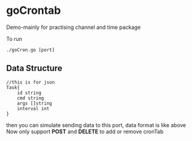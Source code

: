 # goCrontab
Demo-mainly for practising channel and time package

To run 
```
./goCron.go [port]
```
## Data Structure
```
//this is for json
Task{
    id string
    cmd string
    args []string
    interval int
}
```
then you can simulate sending data to this port, data format is like above
Now only support **POST** and **DELETE** to add or remove cronTab